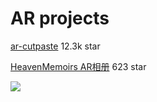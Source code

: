 # AR projects
[ar-cutpaste](https://github.com/cyrildiagne/ar-cutpaste) 12.3k star
[](https://clipdrop.co/public/imgs/clipdrop-demo400.mp4)


[HeavenMemoirs AR相册](https://github.com/SherlockQi/HeavenMemoirs) 623 star

![](https://github.com/SherlockQi/HKNote/raw/master/image/WeAre.gif)
